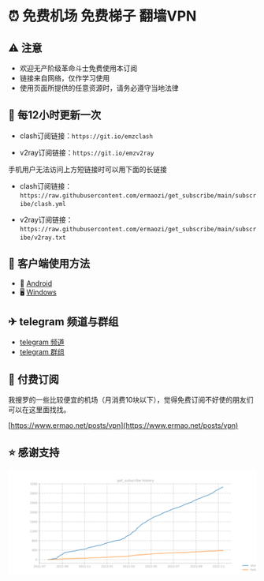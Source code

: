 # ⏰ 免费机场 免费梯子 翻墙VPN

## ⚠️ 注意

- 欢迎无产阶级革命斗士免费使用本订阅
- 链接来自网络，仅作学习使用
- 使用页面所提供的任意资源时，请务必遵守当地法律

## 🚀 每12小时更新一次

- clash订阅链接：`https://git.io/emzclash`

- v2ray订阅链接：`https://git.io/emzv2ray`

手机用户无法访问上方短链接时可以用下面的长链接

- clash订阅链接：`https://raw.githubusercontent.com/ermaozi/get_subscribe/main/subscribe/clash.yml`

- v2ray订阅链接：`https://raw.githubusercontent.com/ermaozi/get_subscribe/main/subscribe/v2ray.txt`


## 📘 客户端使用方法

- 📱 [Android](https://www.ermao.net/article/eh8f4n86/)
- 🖥 [Windows](https://www.ermao.net/uncategorized/clash-for-windows/)

## ✈ telegram 频道与群组

- [telegram 频道](https://t.me/emzvpn)
- [telegram 群组](https://t.me/emzvpng)

## 💸 付费订阅

我搜罗的一些比较便宜的机场（月消费10块以下），觉得免费订阅不好使的朋友们可以在这里面找找。

[https://www.ermao.net/posts/vpn](https://www.ermao.net/posts/vpn)


## ⭐ 感谢支持

[![操，图挂了……](https://raw.githubusercontent.com/ermaozi/get_subscribe/main/mail/project_info.svg)](https://github.com/ermaozi/get_subscribe)
